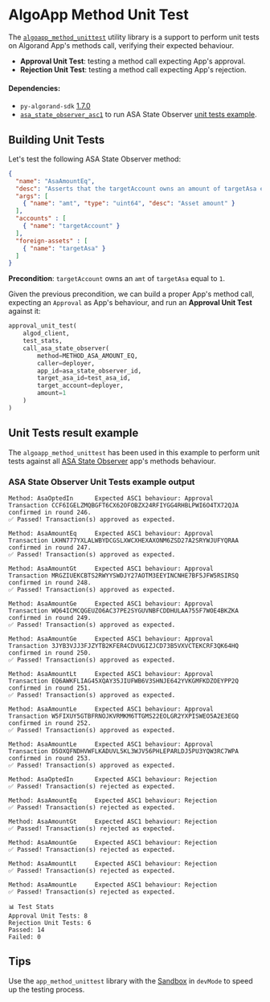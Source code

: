 # AlgoApp Method Unit Test
The [`algoapp_method_unittest`](https://github.com/cusma/algoapp_method_unittest/blob/main/algoapp_method_unittest.py) 
utility library is a support to perform unit tests on Algorand App's methods call, verifying their expected behaviour.

- **Approval Unit Test**: testing a method call expecting App's approval.
- **Rejection Unit Test**: testing a method call expecting App's rejection.

#### Dependencies:
- `py-algorand-sdk` [1.7.0](https://github.com/algorand/py-algorand-sdk/releases/tag/v1.7.0)
- [`asa_state_observer_asc1`](https://github.com/cusma/asa_state_observer/blob/main/asa_state_observer_asc1.py) to run ASA State Observer [unit tests example](https://github.com/cusma/algoapp_method_unittest/blob/main/asa_state_observer_test.py).

## Building Unit Tests
Let's test the following ASA State Observer method:
```json
{
  "name": "AsaAmountEq",
  "desc": "Asserts that the targetAccount owns an amount of targetAsa equal to amt",
  "args": [
    { "name": "amt", "type": "uint64", "desc": "Asset amount" }
  ],
  "accounts" : [
    { "name": "targetAccount" }
  ],
  "foreign-assets" : [
    { "name": "targetAsa" }
  ]
}
```

**Precondition**: `targetAccount` owns an `amt` of `targetAsa` equal to `1`.

Given the previous precondition, we can build a proper App's method call, expecting an `Approval` as App's behaviour, and run an **Approval Unit Test** against it:

```python
approval_unit_test(
    algod_client,
    test_stats,
    call_asa_state_observer(
        method=METHOD_ASA_AMOUNT_EQ,
        caller=deployer,
        app_id=asa_state_observer_id,
        target_asa_id=test_asa_id,
        target_account=deployer,
        amount=1
    )
)
```

## Unit Tests result example
The `algoapp_method_unittest` has been used in this example to perform unit tests against all [ASA State Observer](https://github.com/cusma/asa_state_observer) app's methods behaviour.

### ASA State Observer Unit Tests example output
```
Method: AsaOptedIn		Expected ASC1 behaviour: Approval
Transaction CCF6IGELZMQBGFT6CX62OFOBZX24RFIYGG4RHBLPWI6O4TX72QJA confirmed in round 246.
✅️ Passed! Transaction(s) approved as expected.

Method: AsaAmountEq		Expected ASC1 behaviour: Approval
Transaction LKHN777YXLALWBYDCGSLXWCXHEXAXONM6ZSD27A2SRYWJUFYQRAA confirmed in round 247.
✅️ Passed! Transaction(s) approved as expected.

Method: AsaAmountGt		Expected ASC1 behaviour: Approval
Transaction MRGZIUEKCBTS2RWYYSWDJY27AOTM3EEYINCNHE7BF5JFW5RSIRSQ confirmed in round 248.
✅️ Passed! Transaction(s) approved as expected.

Method: AsaAmountGe		Expected ASC1 behaviour: Approval
Transaction WQ64ICMCQGEUZO6AC37PE2SYGUVNBFCDDHULAA755F7WOE4BKZKA confirmed in round 249.
✅️ Passed! Transaction(s) approved as expected.

Method: AsaAmountGe		Expected ASC1 behaviour: Approval
Transaction 3JYB3VJJ3FJZYTB2KFER4CDVUGIZJCD73B5VXVCTEKCRF3QK64HQ confirmed in round 250.
✅️ Passed! Transaction(s) approved as expected.

Method: AsaAmountLt		Expected ASC1 behaviour: Approval
Transaction EQ6AWKFLIAG45XQAY35JIUFWB6V3SHNJE642YVKGMFKDZOEYPP2Q confirmed in round 251.
✅️ Passed! Transaction(s) approved as expected.

Method: AsaAmountLe		Expected ASC1 behaviour: Approval
Transaction W5FIXUY5GTBFRNOJKVRMKM6TTGMS22EOLGR2YXPISWEO5A2E3EGQ confirmed in round 252.
✅️ Passed! Transaction(s) approved as expected.

Method: AsaAmountLe		Expected ASC1 behaviour: Approval
Transaction D5OXQFNDHVWFLKADUVL5KL3WJV56PHLEPARLDJ5PU3YQW3RC7WPA confirmed in round 253.
✅️ Passed! Transaction(s) approved as expected.

Method: AsaOptedIn		Expected ASC1 behaviour: Rejection
✅️ Passed! Transaction(s) rejected as expected.

Method: AsaAmountEq		Expected ASC1 behaviour: Rejection
✅️ Passed! Transaction(s) rejected as expected.

Method: AsaAmountGt		Expected ASC1 behaviour: Rejection
✅️ Passed! Transaction(s) rejected as expected.

Method: AsaAmountGe		Expected ASC1 behaviour: Rejection
✅️ Passed! Transaction(s) rejected as expected.

Method: AsaAmountLt		Expected ASC1 behaviour: Rejection
✅️ Passed! Transaction(s) rejected as expected.

Method: AsaAmountLe		Expected ASC1 behaviour: Rejection
✅️ Passed! Transaction(s) rejected as expected.

📊 Test Stats
Approval Unit Tests: 8
Rejection Unit Tests: 6
Passed: 14
Failed: 0
```

## Tips
Use the `app_method_unittest` library with the [Sandbox](https://developer.algorand.org/articles/introducing-sandbox-20/)
in `devMode` to speed up the testing process.
